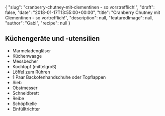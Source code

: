 {
    "slug": "cranberry-chutney-mit-clementinen - so vorstrefflich!",
    "draft": false,
    "date": "2018-01-17T13:55:00+00:00",
    "title": "Cranberry Chutney mit Clementinen - so vortrefflich!",
    "description": null,
    "featuredImage": null,
    "author": "Gabi",
    "recipe": null
}

## Küchengeräte und -utensilien

- Marmeladengläser
- Küchenwaage
- Messbecher
- Kochtopf (mittelgroß)
- Löffel zum Rühren
- 1 Paar Backofenhandschuhe oder Topflappen
- Sieb
- Obstmesser
- Schneidbrett
- Reibe
- Schöpfkelle
- Einfülltrichter